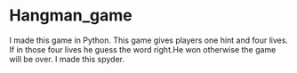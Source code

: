 # Hangman_game
I made this game in Python. This game gives players one hint and four lives. If in those four lives he guess the word right.He won otherwise the game will be over. 
I made this spyder. 
